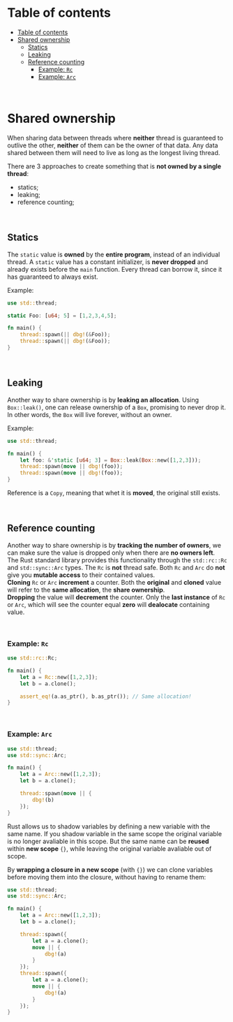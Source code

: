 # Table of contents
- [Table of contents](#table-of-contents)
- [Shared ownership](#shared-ownership)
  - [Statics](#statics)
  - [Leaking](#leaking)
  - [Reference counting](#reference-counting)
    - [Example: `Rc`](#example-rc)
    - [Example: `Arc`](#example-arc)

<br>

# Shared ownership
When sharing data between threads where **neither** thread is guaranteed to outlive the other, **neither** of them can be the owner of that data. Any data shared between them will need to live as long as the longest living thread.<br>

There are 3 approaches to create something that is **not owned by a single thread**:
- statics;
- leaking;
- reference counting;

<br>

## Statics
The `static` value is **owned** by the **entire program**, instead of an individual thread. A `static` value has a constant initializer, is **never dropped** and already exists before the `main` function. Every thread can borrow it, since it has guaranteed to always exist.<br>

Example:
```rust
use std::thread;

static Foo: [u64; 5] = [1,2,3,4,5];

fn main() {
    thread::spawn(|| dbg!(&Foo));
    thread::spawn(|| dbg!(&Foo));
}
```

<br>

## Leaking
Another way to share ownership is by **leaking an allocation**. Using `Box::leak()`, one can release ownership of a `Box`, promising to never drop it. In other words, the `Box` will live forever, without an owner.

Example:
```rust
use std::thread;

fn main() {
    let foo: &'static [u64; 3] = Box::leak(Box::new([1,2,3]));
    thread::spawn(move || dbg!(foo));
    thread::spawn(move || dbg!(foo));
}
```

Reference is a `Copy`, meaning that whet it is **moved**, the original still exists.<br>

<br>

## Reference counting
Another way to share ownership is by **tracking the number of owners**, we can make sure the value is dropped only when there are **no owners left**. The Rust standard library provides this functionality through the `std::rc::Rc` and `std::sync::Arc` types. The `Rc` is **not** thread safe. Both `Rc` and `Arc` do **not** give you **mutable access** to their contained values.<br>
**Cloning** `Rc` or `Arc` **increment** a counter. Both the **original** and **cloned** value will refer to the **same allocation**, the **share ownership**.<br>
**Dropping** the value will **decrement** the counter. Only the **last instance** of `Rc` or `Arc`, which will see the counter equal **zero** will **dealocate** containing value.<br>

<br>

### Example: `Rc`
```rust
use std::rc::Rc;

fn main() {
    let a = Rc::new([1,2,3]);
    let b = a.clone();

    assert_eq!(a.as_ptr(), b.as_ptr()); // Same allocation!
}
```

<br>

### Example: `Arc`
```rust
use std::thread;
use std::sync::Arc;

fn main() {
    let a = Arc::new([1,2,3]);
    let b = a.clone();

    thread::spawn(move || {
        dbg!(b)
    });
}
```

Rust allows us to shadow variables by defining a new variable with the same name. If you shadow variable in the same scope the original variable is no longer avaliable in this scope. But the same name can be **reused** within **new scope** `{}`, while leaving the original variable avaliable out of scope.<br>

By **wrapping a closure in a new scope** (with `{}`) we can clone variables before moving them into the closure, without having to rename them:
```rust
use std::thread;
use std::sync::Arc;

fn main() {
    let a = Arc::new([1,2,3]);
    let b = a.clone();

    thread::spawn({
        let a = a.clone();
        move || {
            dbg!(a)
        }
    });
    thread::spawn({
        let a = a.clone();
        move || {
            dbg!(a)
        }
    });
}
```
